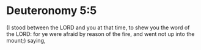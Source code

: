 # Deuteronomy 5:5

(I stood between the LORD and you at that time, to shew you the word of the LORD: for ye were afraid by reason of the fire, and went not up into the mount;) saying,